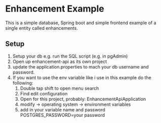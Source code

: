 # Enhancement Example
This is a simple database, Spring boot and simple frontend example of a single entity called enhancements.

## Setup 
1. Setup your db e.g. run the SQL script (e.g. in pgAdmin)
2. Open up enhancement-api as its own project
3. update the application.properties to mach your db username and password. 
4. If you want to use the env variable like i use in this example do the following:
   1. Double tap shift to open menu search
   2. Find edit configuration
   3. Open for this project, probably: EnhancementApiApplication
   4. modify -> operating system -> environment variables
   5. add in your variable name and password POSTGRES_PASSWORD=your password